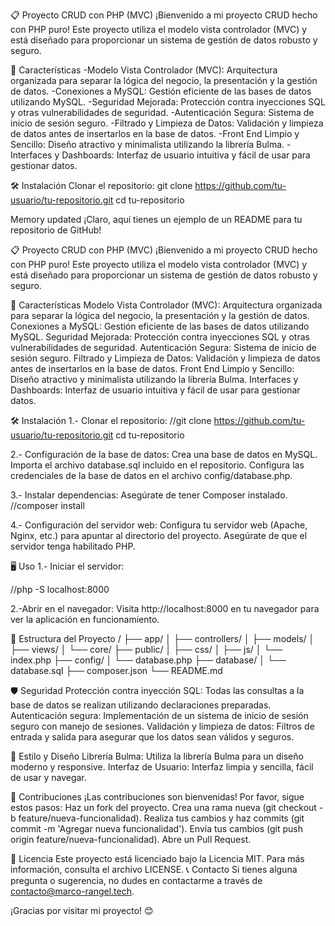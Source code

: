 📋 Proyecto CRUD con PHP (MVC)
¡Bienvenido a mi proyecto CRUD hecho con PHP puro! Este proyecto utiliza el modelo vista controlador (MVC) y está diseñado para proporcionar un sistema de gestión de datos robusto y seguro.

🚀 Características
-Modelo Vista Controlador (MVC): Arquitectura organizada para separar la lógica del negocio, la presentación y la gestión de datos.
-Conexiones a MySQL: Gestión eficiente de las bases de datos utilizando MySQL.
-Seguridad Mejorada: Protección contra inyecciones SQL y otras vulnerabilidades de seguridad.
-Autenticación Segura: Sistema de inicio de sesión seguro.
-Filtrado y Limpieza de Datos: Validación y limpieza de datos antes de insertarlos en la base de datos.
-Front End Limpio y Sencillo: Diseño atractivo y minimalista utilizando la librería Bulma.
-Interfaces y Dashboards: Interfaz de usuario intuitiva y fácil de usar para gestionar datos.

🛠️ Instalación
Clonar el repositorio:
git clone https://github.com/tu-usuario/tu-repositorio.git
cd tu-repositorio


Memory updated
¡Claro, aquí tienes un ejemplo de un README para tu repositorio de GitHub!

📋 Proyecto CRUD con PHP (MVC)
¡Bienvenido a mi proyecto CRUD hecho con PHP puro! Este proyecto utiliza el modelo vista controlador (MVC) y está diseñado para proporcionar un sistema de gestión de datos robusto y seguro.

🚀 Características
Modelo Vista Controlador (MVC): Arquitectura organizada para separar la lógica del negocio, la presentación y la gestión de datos.
Conexiones a MySQL: Gestión eficiente de las bases de datos utilizando MySQL.
Seguridad Mejorada: Protección contra inyecciones SQL y otras vulnerabilidades de seguridad.
Autenticación Segura: Sistema de inicio de sesión seguro.
Filtrado y Limpieza de Datos: Validación y limpieza de datos antes de insertarlos en la base de datos.
Front End Limpio y Sencillo: Diseño atractivo y minimalista utilizando la librería Bulma.
Interfaces y Dashboards: Interfaz de usuario intuitiva y fácil de usar para gestionar datos.

🛠️ Instalación
1.- Clonar el repositorio:
//git clone https://github.com/tu-usuario/tu-repositorio.git
cd tu-repositorio

2.- Configuración de la base de datos:
Crea una base de datos en MySQL.
Importa el archivo database.sql incluido en el repositorio.
Configura las credenciales de la base de datos en el archivo config/database.php.

3.- Instalar dependencias:
Asegúrate de tener Composer instalado.
//composer install

4.- Configuración del servidor web:
Configura tu servidor web (Apache, Nginx, etc.) para apuntar al directorio del proyecto.
Asegúrate de que el servidor tenga habilitado PHP.

🖥️ Uso
1.- Iniciar el servidor:

//php -S localhost:8000

2.-Abrir en el navegador:
Visita http://localhost:8000 en tu navegador para ver la aplicación en funcionamiento.

📂 Estructura del Proyecto
/
├── app/
│   ├── controllers/
│   ├── models/
│   ├── views/
│   └── core/
├── public/
│   ├── css/
│   ├── js/
│   └── index.php
├── config/
│   └── database.php
├── database/
│   └── database.sql
├── composer.json
└── README.md

🛡️ Seguridad
Protección contra inyección SQL: Todas las consultas a la base de datos se realizan utilizando declaraciones preparadas.
Autenticación segura: Implementación de un sistema de inicio de sesión seguro con manejo de sesiones.
Validación y limpieza de datos: Filtros de entrada y salida para asegurar que los datos sean válidos y seguros.

🎨 Estilo y Diseño
Librería Bulma: Utiliza la librería Bulma para un diseño moderno y responsive.
Interfaz de Usuario: Interfaz limpia y sencilla, fácil de usar y navegar.

🤝 Contribuciones
¡Las contribuciones son bienvenidas! Por favor, sigue estos pasos:
Haz un fork del proyecto.
Crea una rama nueva (git checkout -b feature/nueva-funcionalidad).
Realiza tus cambios y haz commits (git commit -m 'Agregar nueva funcionalidad').
Envía tus cambios (git push origin feature/nueva-funcionalidad).
Abre un Pull Request.

📄 Licencia
Este proyecto está licenciado bajo la Licencia MIT. Para más información, consulta el archivo LICENSE.
📞 Contacto
Si tienes alguna pregunta o sugerencia, no dudes en contactarme a través de contacto@marco-rangel.tech.

¡Gracias por visitar mi proyecto! 😊


